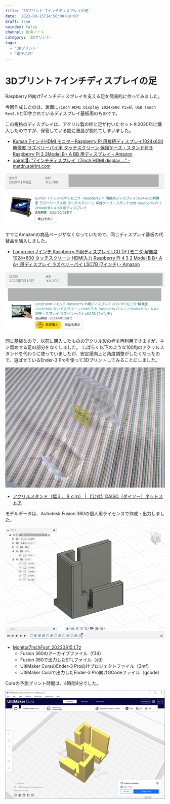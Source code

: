 ```yaml
---
title: '3Dプリント 7インチディスプレイの足'
date: '2023-08-15T14:50:00+09:00'
draft: true
noindex: false
channel: 技術ノート
category: '3Dプリント'
tags:
  - '3Dプリント'
  - '電子工作'
---
```

# 3Dプリント 7インチディスプレイの足

Raspberry Pi向け7インチディスプレイを支える足を簡易的に作ってみました。

今回作成したのは、裏面に`7inch HDMI Display 1024x600 Pixel USB Touch Rev2.5`と印字されているディスプレイ基板用のものです。

この規格のディスプレイは、アクリル製の枠と足が付いたセットを2020年に購入したのですが、保管している間に液晶が割れてしまいました。

- [Kuman 7インチHDMI モニターRaspberry Pi 用接続ディスプレイ1024x600解像度 ラズベリーパイ用 タッチスクリーン 保護ケース・スタンド付き Raspberry Pi 3 2Model B+ A BB 用ディスプレイ - Amazon](https://www.amazon.co.jp/dp/B0814SCNP4)
- [aoirint🎐: "7インチディスプレイ（7inch HDMI display …" - mstdn.aoirint.com](https://mstdn.aoirint.com/@aoirint/110685800765768102)

![](images/amazon_kuman_7inch_display.png)

すでにAmazonの商品ページがなくなっていたので、同じディスプレイ基板の代替品を購入しました。

- [Longruner 7インチ Raspberry Pi用ディスプレイ LCD TFTモニタ 解像度1024*600 タッチスクリーン HDMI入力 Raspberry Pi 4 3 2 Model B B+ A A+ 用ディスプレイ ラズベリーパイ LSC7B (7インチ) - Amazon](https://www.amazon.co.jp/dp/B07ZHXC2VG)

![](images/amazon_longruner_7inch_display.png)

同じ基板なので、以前に購入したもののアクリル製の枠を再利用できますが、ネジ留めする足の部分をなくしました。
しばらく以下のような100均のアクリルスタンドを代わりに使っていましたが、安定感向上と角度調整がしたくなったので、遊ばせているEnder-3 Proを使って3Dプリントしてみることにしました。

![アクリルスタンドの写真](images/acrylic_stand.jpg)

- [アクリルスタンド（幅３．８ｃｍ） | 【公式】DAISO（ダイソー）ネットストア](https://jp.daisonet.com/collections/stationery0207/products/4550480091280)

モデルデータは、Autodesk Fusion 360の個人用ライセンスで作成・出力しました。

![Fusion 360のプレビュー画面](images/fusion360_preview.png)

- [Monitor7InchFoot_20230815.1.7z](files/Monitor7InchFoot_20230815.1.7z)
  - Fusion 360のアーカイブファイル（f3d）
  - Fusion 360で出力したSTLファイル（stl）
  - UltiMaker CuraのEnder-3 Pro向けプロジェクトファイル（3mf）
  - UltiMaker Curaで出力したEnder-3 Pro向けGCodeファイル（gcode）

Curaの予測プリント時間は、4時間4分でした。

![UltiMaker Curaのプレビュー画面](images/cura_preview.png)
